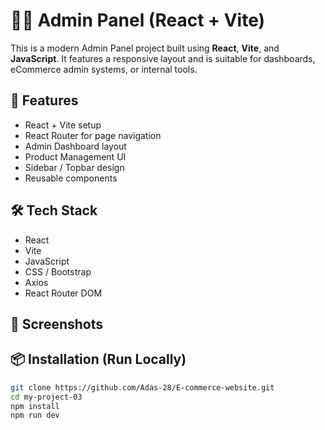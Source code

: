 # 🧑‍💻 Admin Panel (React + Vite)

This is a modern Admin Panel project built using **React**, **Vite**, and **JavaScript**. It features a responsive layout and is suitable for dashboards, eCommerce admin systems, or internal tools.

## 🚀 Features

- React + Vite setup
- React Router for page navigation
- Admin Dashboard layout
- Product Management UI
- Sidebar / Topbar design
- Reusable components

## 🛠️ Tech Stack

- React
- Vite
- JavaScript
- CSS / Bootstrap
- Axios
- React Router DOM

## 📸 Screenshots



## 📦 Installation (Run Locally)

```bash
git clone https://github.com/Adas-28/E-commerce-website.git
cd my-project-03
npm install
npm run dev
